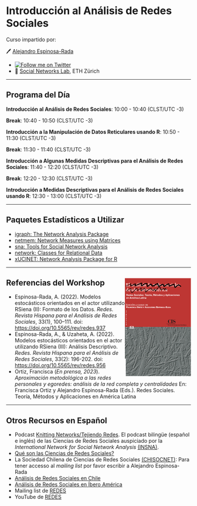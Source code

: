 
# Introducción al Análisis de Redes Sociales

Curso impartido por:

🖊 [Alejandro Espinosa-Rada](https://github.com/anespinosa)

- [![Follow me on
  Twitter](https://img.shields.io/badge/Follow%20me%20on%20Twitter-9cf.svg)](https://twitter.com/aespinosarada)
- 🏫 [Social Networks Lab](https://sn.ethz.ch), ETH Zürich

------------------------------------------------------------------------

## Programa del Día

**Introducción al Análisis de Redes Sociales**: 10:00 - 10:40 (CLST/UTC
-3)

**Break**: 10:40 - 10:50 (CLST/UTC -3)

**Introducción a la Manipulación de Datos Reticulares usando R**:
10:50 - 11:30 (CLST/UTC -3)

**Break**: 11:30 - 11:40 (CLST/UTC -3)

**Introducción a Algunas Medidas Descriptivas para el Análisis de Redes
Sociales**: 11:40 - 12:20 (CLST/UTC -3)

**Break**: 12:20 - 12:30 (CLST/UTC -3)

**Introducción a Medidas Descriptivas para el Análisis de Redes Sociales
usando R**: 12:30 - 13:00 (CLST/UTC -3)

------------------------------------------------------------------------

## Paquetes Estadísticos a Utilizar

- [igraph: The Network Analysis Package](https://r.igraph.org)
- [netmem: Network Measures using
  Matrices](https://github.com/anespinosa/netmem)
- [sna: Tools for Social Network
  Analysis](https://cran.r-project.org/web/packages/sna/index.html)
- [network: Classes for Relational
  Data](https://cran.r-project.org/web/packages/network/index.html)
- [xUCINET: Network Analysis Package for
  R](https://www.analyzingsocialnetworksusingr.com/xucinet)

------------------------------------------------------------------------

## Referencias del Workshop <img src="book.png" align="right" width="180px"/>

- Espinosa-Rada, A. (2022). Modelos estocásticos orientados en el actor
  utilizando RSiena (II): Formato de los Datos. *Redes. Revista Hispana
  para el Análisis de Redes Sociales*, 33(1), 100–111. doi:
  <https://doi.org/10.5565/rev/redes.937>
- Espinosa-Rada, A., & Uzaheta, A. (2022). Modelos estocásticos
  orientados en el actor utilizando RSiena (III): Análisis Descriptivo.
  *Redes. Revista Hispana para el Análisis de Redes Sociales*, 33(2):
  196-202. doi: <https://doi.org/10.5565/rev/redes.956>
- Ortiz, Francisca (*En prensa, 2023*). *Aproximación metodológica a las
  redes personales y egoredes: análisis de la red completa y
  centralidades* En: Francisca Ortiz y Alejandro Espinosa-Rada (Eds.).
  Redes Sociales. Teoría, Métodos y Aplicaciones en América Latina

------------------------------------------------------------------------

## Otros Recursos en Español

- Podcast [Knitting Networks/Tejiendo
  Redes](https://anchor.fm/tejiendoredes). El podcast bilingüe (español
  e inglés) de las Ciencias de Redes Sociales auspiciado por la
  *International Network for Social Network Analysis*
  [(INSNA)](https://www.insna.org/news/knitting-networks-podcast).
- [Qué son las Ciencias de Redes
  Sociales?](https://chisocnet.org/what-is-social-network-science/)
- La Sociedad Chilena de Ciencias de Redes Sociales
  [(CHISOCNET)](https://chisocnet.org): Para tener accesso al *mailing
  list* por favor escribir a Alejandro Espinosa-Rada
- [Análisis de Redes Sociales en
  Chile](https://chisocnet.org/social-network-in-chile/)
- [Análisis de Redes Sociales en Íbero
  América](https://chisocnet.org/social-network-in-ibero-america/)
- Mailing list de
  [REDES](http://revista-redes.rediris.es/webredes/lista.htm)
- YouTube de
  [REDES](https://www.youtube.com/channel/UCofGv2fk2HnVXW45d1K4ujw)
